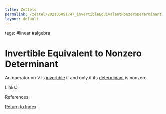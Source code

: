 ```yaml
---
title: Zettels
permalink: /zettel/202105091747_invertibleEquivalentNonzeroDeterminant
layout: default
---
```

tags: #linear #algebra

# Invertible Equivalent to Nonzero Determinant

An operator on $V$ is [invertible](202102081851_invertibleMap) if and only if its
[determinant](202105091734_determinantOperatorDefinition) is nonzero.

Links: 

References: 

[Return to Index](index)